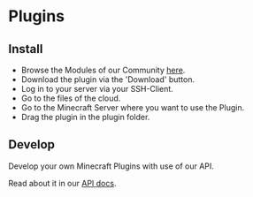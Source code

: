 # Plugins

## Install

* Browse the Modules of our Community [here](https://plugins.smoothcloudservices.eu).
* Download the plugin via the 'Download' button.
* Log in to your server via your SSH-Client.
* Go to the files of the cloud.
* Go to the Minecraft Server where you want to use the Plugin.
* Drag the plugin in the plugin folder.

## Develop

Develop your own Minecraft Plugins with use of our API.

Read about it in our [API docs](https://api.smoothcloudservices.eu).

